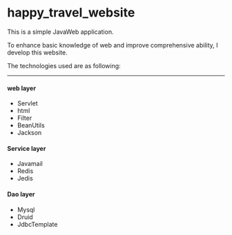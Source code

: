 # happy_travel_website
This is a simple JavaWeb application.

To enhance basic knowledge of web and improve comprehensive ability, I develop this website.

The technologies used are as following:
<hr>

#### web layer
- Servlet
- html
- Filter
- BeanUtils
- Jackson


#### Service layer
- Javamail
- Redis
- Jedis


#### Dao layer
- Mysql
- Druid
- JdbcTemplate

